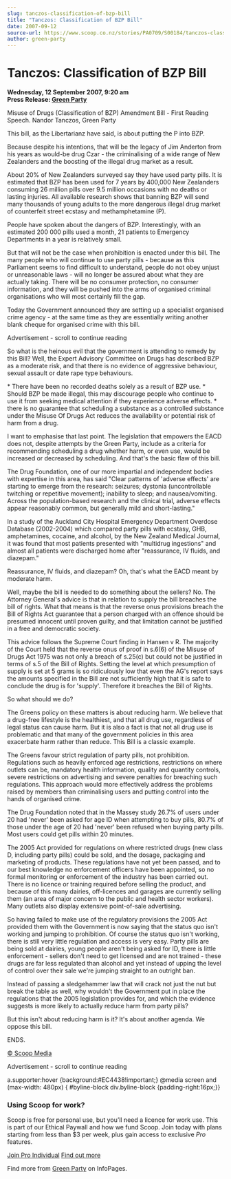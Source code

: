 ```yaml
---
slug: tanczos-classification-of-bzp-bill
title: "Tanczos: Classification of BZP Bill"
date: 2007-09-12
source-url: https://www.scoop.co.nz/stories/PA0709/S00184/tanczos-classification-of-bzp-bill.htm
author: green-party
---
```

Tanczos: Classification of BZP Bill
===================================

**Wednesday, 12 September 2007, 9:20 am**  
**Press Release: [Green Party](https://info.scoop.co.nz/Green_Party)**

Misuse of Drugs (Classification of BZP) Amendment Bill - First Reading Speech. Nandor Tanczos, Green Party

This bill, as the Libertarianz have said, is about putting the P into BZP.

Because despite his intentions, that will be the legacy of Jim Anderton from his years as would-be drug Czar - the criminalising of a wide range of New Zealanders and the boosting of the illegal drug market as a result.

About 20% of New Zealanders surveyed say they have used party pills. It is estimated that BZP has been used for 7 years by 400,000 New Zealanders consuming 26 million pills over 9.5 million occasions with no deaths or lasting injuries. All available research shows that banning BZP will send many thousands of young adults to the more dangerous illegal drug market of counterfeit street ecstasy and methamphetamine (P).

People have spoken about the dangers of BZP. Interestingly, with an estimated 200 000 pills used a month, 21 patients to Emergency Departments in a year is relatively small.

But that will not be the case when prohibition is enacted under this bill. The many people who will continue to use party pills - because as this Parliament seems to find difficult to understand, people do not obey unjust or unreasonable laws - will no longer be assured about what they are actually taking. There will be no consumer protection, no consumer information, and they will be pushed into the arms of organised criminal organisations who will most certainly fill the gap.

Today the Government announced they are setting up a specialist organised crime agency - at the same time as they are essentially writing another blank cheque for organised crime with this bill.

Advertisement - scroll to continue reading





So what is the heinous evil that the government is attending to remedy by this Bill? Well, the Expert Advisory Committee on Drugs has described BZP as a moderate risk, and that there is no evidence of aggressive behaviour, sexual assault or date rape type behaviours.

\* There have been no recorded deaths solely as a result of BZP use. \* Should BZP be made illegal, this may discourage people who continue to use it from seeking medical attention if they experience adverse effects. \* there is no guarantee that scheduling a substance as a controlled substance under the Misuse Of Drugs Act reduces the availability or potential risk of harm from a drug.

I want to emphasise that last point. The legislation that empowers the EACD does not, despite attempts by the Green Party, include as a criteria for recommending scheduling a drug whether harm, or even use, would be increased or decreased by scheduling. And that's the basic flaw of this bill.

The Drug Foundation, one of our more impartial and independent bodies with expertise in this area, has said "Clear patterns of 'adverse effects' are starting to emerge from the research: seizures; dystonia (uncontrollable twitching or repetitive movement); inability to sleep; and nausea/vomiting. Across the population-based research and the clinical trial, adverse effects appear reasonably common, but generally mild and short-lasting."

In a study of the Auckland City Hospital Emergency Department Overdose Database (2002-2004) which compared party pills with ecstasy, GHB, amphetamines, cocaine, and alcohol, by the New Zealand Medical Journal, it was found that most patients presented with "multidrug ingestions" and almost all patients were discharged home after "reassurance, IV fluids, and diazepam."

Reassurance, IV fluids, and diazepam? Oh, that's what the EACD meant by moderate harm.

Well, maybe the bill is needed to do something about the sellers? No. The Attorney General's advice is that in relation to supply the bill breaches the bill of rights. What that means is that the reverse onus provisions breach the Bill of Rights Act guarantee that a person charged with an offence should be presumed innocent until proven guilty, and that limitation cannot be justified in a free and democratic society.

This advice follows the Supreme Court finding in Hansen v R. The majority of the Court held that the reverse onus of proof in s.6(6) of the Misuse of Drugs Act 1975 was not only a breach of s.25(c) but could not be justified in terms of s.5 of the Bill of Rights. Setting the level at which presumption of supply is set at 5 grams is so ridiculously low that even the AG's report says the amounts specified in the Bill are not sufficiently high that it is safe to conclude the drug is for 'supply'. Therefore it breaches the Bill of Rights.

So what should we do?

The Greens policy on these matters is about reducing harm. We believe that a drug-free lifestyle is the healthiest, and that all drug use, regardless of legal status can cause harm. But it is also a fact is that not all drug use is problematic and that many of the government policies in this area exacerbate harm rather than reduce. This Bill is a classic example.

The Greens favour strict regulation of party pills, not prohibition. Regulations such as heavily enforced age restrictions, restrictions on where outlets can be, mandatory health information, quality and quantity controls, severe restrictions on advertising and severe penalties for breaching such regulations. This approach would more effectively address the problems raised by members than criminalising users and putting control into the hands of organised crime.

The Drug Foundation noted that in the Massey study 26.7% of users under 20 had 'never' been asked for age ID when attempting to buy pills, 80.7% of those under the age of 20 had 'never' been refused when buying party pills. Most users could get pills within 20 minutes.

The 2005 Act provided for regulations on where restricted drugs (new class D, including party pills) could be sold, and the dosage, packaging and marketing of products. These regulations have not yet been passed, and to our best knowledge no enforcement officers have been appointed, so no formal monitoring or enforcement of the industry has been carried out. There is no licence or training required before selling the product, and because of this many dairies, off-licences and garages are currently selling them (an area of major concern to the public and health sector workers). Many outlets also display extensive point-of-sale advertising.

So having failed to make use of the regulatory provisions the 2005 Act provided them with the Government is now saying that the status quo isn't working and jumping to prohibition. Of course the status quo isn't working, there is still very little regulation and access is very easy. Party pills are being sold at dairies, young people aren't being asked for ID, there is little enforcement - sellers don't need to get licensed and are not trained - these drugs are far less regulated than alcohol and yet instead of upping the level of control over their sale we're jumping straight to an outright ban.

Instead of passing a sledgehammer law that will crack not just the nut but break the table as well, why wouldn't the Government put in place the regulations that the 2005 legislation provides for, and which the evidence suggests is more likely to actually reduce harm from party pills?

But this isn't about reducing harm is it? It's about another agenda. We oppose this bill.

ENDS.

[© Scoop Media](http://www.scoop.co.nz/about/terms.html)  

Advertisement - scroll to continue reading



a.supporter:hover {background:#EC4438!important;} @media screen and (max-width: 480px) { #byline-block div.byline-block {padding-right:16px;}}

### Using Scoop for work?

Scoop is free for personal use, but you’ll need a licence for work use. This is part of our Ethical Paywall and how we fund Scoop. Join today with plans starting from less than $3 per week, plus gain access to exclusive _Pro_ features.  
  
[Join Pro Individual](https://pro.scoop.co.nz/Individual/?from=ProIn24) [Find out more](https://pro.scoop.co.nz/using-scoop-for-work/?from=ProIn24)

Find more from [Green Party](https://info.scoop.co.nz/Green_Party) on InfoPages.